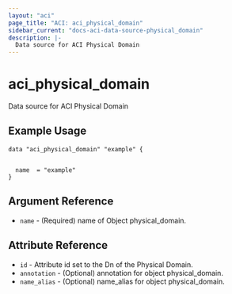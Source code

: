 ```yaml
---
layout: "aci"
page_title: "ACI: aci_physical_domain"
sidebar_current: "docs-aci-data-source-physical_domain"
description: |-
  Data source for ACI Physical Domain
---
```


# aci_physical_domain #
Data source for ACI Physical Domain

## Example Usage ##

```hcl
data "aci_physical_domain" "example" {


  name  = "example"
}
```
## Argument Reference ##
* `name` - (Required) name of Object physical_domain.



## Attribute Reference

* `id` - Attribute id set to the Dn of the Physical Domain.
* `annotation` - (Optional) annotation for object physical_domain.
* `name_alias` - (Optional) name_alias for object physical_domain.
